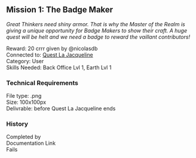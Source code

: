 ## Mission 1: The Badge Maker  
*Great Thinkers need shiny armor.  That is why the Master of the Realm is giving a unique opportunity for Badge Makers to show their craft.  A huge quest will be helt and we need a badge to reward the vaillant contributors!*

Reward: 20 crrr given by @nicolasdb  
Connected to: [Quest La Jacqueline](https://github.com/openfab-lab/openfab/blob/master/Gamification/Quests/Quests%20Template.md)  
Category: User  
Skills Needed: Back Office Lvl 1, Earth Lvl 1  

### Technical Requirements 
File type: .png  
Size: 100x100px  
Delivrable: before Quest La Jacqueline ends  

### History

Completed by  
Documentation Link  
Fails  
